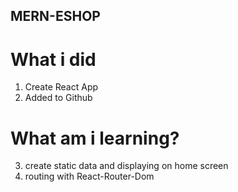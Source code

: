 ## MERN-ESHOP

# What  i did
1. Create React App
2. Added to Github
# What am i learning?
3. create static data and displaying on home screen
4. routing with React-Router-Dom